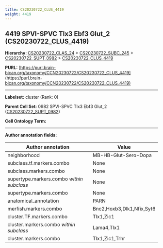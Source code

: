 ```yaml
---
title: CS20230722_CLUS_4419
weight: 4419
---
```

## 4419 SPVI-SPVC Tlx3 Ebf3 Glut_2 (CS20230722_CLUS_4419)
<b>Hierarchy: </b>
[CS20230722_CLAS_24](../CS20230722_CLAS_24) >
[CS20230722_SUBC_245](../CS20230722_SUBC_245) >
[CS20230722_SUPT_0982](../CS20230722_SUPT_0982) >
[CS20230722_CLUS_4419](../CS20230722_CLUS_4419)

**PURL:** [https://purl.brain-bican.org/taxonomy/CCN20230722/CS20230722_CLUS_4419](https://purl.brain-bican.org/taxonomy/CCN20230722/CS20230722_CLUS_4419)

---


**Labelset:** cluster (Rank: 0)

**Parent Cell Set:** 0982 SPVI-SPVC Tlx3 Ebf3 Glut_2 ([CS20230722_SUPT_0982](../CS20230722_SUPT_0982))



**Cell Ontology Term:** 

[MARKER GENES.]: #


---

[TRANSFERRED ANNOTATIONS.]: #


[AUTHOR ANNOTATION FIELDS.]: #


**Author annotation fields:**

| Author annotation | Value |
|-------------------|-------|
|neighborhood|MB-HB-Glut-Sero-Dopa|
|subclass.tf.markers.combo|None|
|subclass.markers.combo|None|
|supertype.markers.combo _within subclass_|None|
|supertype.markers.combo|None|
|anatomical_annotation|PARN|
|merfish.markers.combo|Bnc2,Hoxb3,Dlk1,Nfix,Syt6|
|cluster.TF.markers.combo|Tlx1,Zic1|
|cluster.markers.combo _within subclass_|Lama4,Tlx1|
|cluster.markers.combo|Tlx1,Zic1,Trhr|
